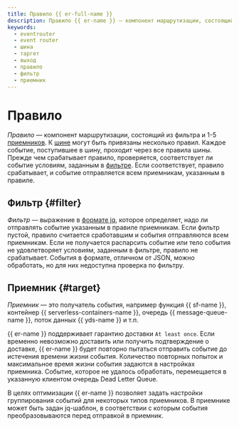 ```yaml
---
title: Правило {{ er-full-name }}
description: Правило {{ er-name }} — компонент маршрутизации, состоящий из фильтра и приемников.
keywords:
  - eventrouter
  - event router
  - шина
  - таргет
  - выход
  - правило
  - фильтр
  - приемник
---
```


# Правило

_Правило_ — компонент маршрутизации, состоящий из фильтра и 1-5 [приемников](#target). К [шине](bus.md) могут быть привязаны несколько правил. Каждое событие, поступившее в шину, проходит через все правила шины. Прежде чем срабатывает правило, проверяется, соответствует ли событие условиям, заданным в [фильтре](#filter). Если соответствует, правило срабатывает, и событие отправляется всем приемникам, указанным в правиле.

## Фильтр {#filter}

_Фильтр_ — выражение в [формате jq](https://jqlang.github.io/jq/), которое определяет, надо ли отправлять событие указанным в правиле приемникам. Если фильтр пустой, правило считается сработавшим и события отправляются всем приемникам. Если не получается распарсить событие или тело события не удовлетворяет условиям, заданным в фильтре, правило не срабатывает. События в формате, отличном от JSON, можно обработать, но для них недоступна проверка по фильтру.

## Приемник {#target}

_Приемник_ — это получатель события, например функция {{ sf-name }}, контейнер {{ serverless-containers-name }}, очередь {{ message-queue-name }}, поток данных {{ yds-name }} и т.п.

{{ er-name }} поддерживает гарантию доставки `At least once`. Если временно невозможно доставить или получить подтверждение о доставке, {{ er-name }} будет повторно пытаться отправить событие до истечения времени жизни события. Количество повторных попыток и максимальное время жизни события задаются в настройках приемника. Событие, которое не удалось обработать, перемещается в указанную клиентом очередь Dead Letter Queue.

В целях оптимизации {{ er-name }} позволяет задать настройки группирования событий для некоторых типов приемников. В приемнике может быть задан jq-шаблон, в соответствии с которым события преобразовываются перед отправкой в приемник.
